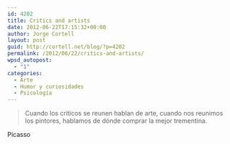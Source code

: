 ```yaml
---
id: 4202
title: Critics and artists
date: 2012-06-22T17:15:32+00:00
author: Jorge Cortell
layout: post
guid: http://cortell.net/blog/?p=4202
permalink: /2012/06/22/critics-and-artists/
wpsd_autopost:
  - "1"
categories:
  - Arte
  - Humor y curiosidades
  - Psicología
---
```

> Cuando los críticos se reunen hablan de arte, cuando nos reunimos los pintores, hablamos de dónde comprar la mejor trementina.

Picasso